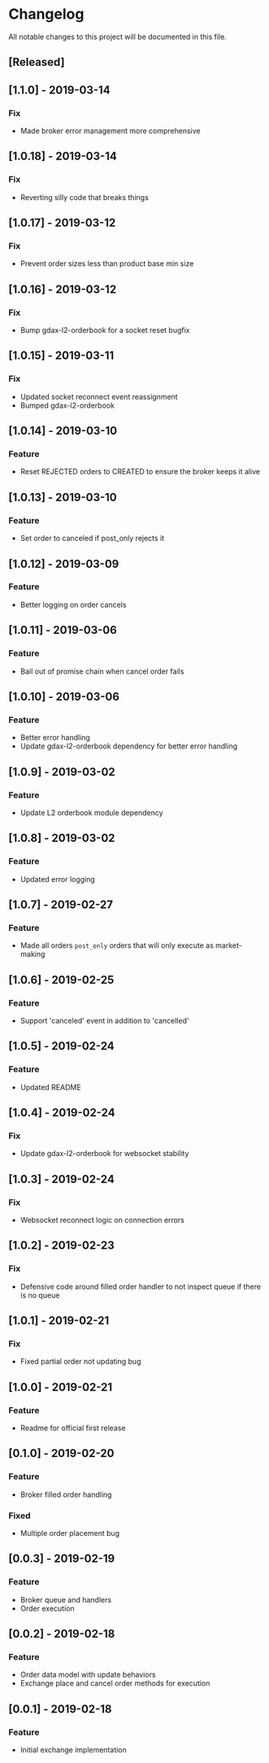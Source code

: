 # Changelog
All notable changes to this project will be documented in this file.

## [Released]

## [1.1.0] - 2019-03-14
### Fix
- Made broker error management more comprehensive

## [1.0.18] - 2019-03-14
### Fix
- Reverting silly code that breaks things

## [1.0.17] - 2019-03-12
### Fix
- Prevent order sizes less than product base min size

## [1.0.16] - 2019-03-12
### Fix
- Bump gdax-l2-orderbook for a socket reset bugfix

## [1.0.15] - 2019-03-11
### Fix
- Updated socket reconnect event reassignment
- Bumped gdax-l2-orderbook

## [1.0.14] - 2019-03-10
### Feature
- Reset REJECTED orders to CREATED to ensure the broker keeps it alive

## [1.0.13] - 2019-03-10
### Feature
- Set order to canceled if post_only rejects it

## [1.0.12] - 2019-03-09
### Feature
- Better logging on order cancels

## [1.0.11] - 2019-03-06
### Feature
- Bail out of promise chain when cancel order fails

## [1.0.10] - 2019-03-06
### Feature
- Better error handling
- Update gdax-l2-orderbook dependency for better error handling

## [1.0.9] - 2019-03-02
### Feature
- Update L2 orderbook module dependency

## [1.0.8] - 2019-03-02
### Feature
- Updated error logging

## [1.0.7] - 2019-02-27
### Feature
- Made all orders `post_only` orders that will only execute as market-making

## [1.0.6] - 2019-02-25
### Feature
- Support 'canceled' event in addition to 'cancelled'

## [1.0.5] - 2019-02-24
### Feature
- Updated README

## [1.0.4] - 2019-02-24
### Fix
- Update gdax-l2-orderbook for websocket stability

## [1.0.3] - 2019-02-24
### Fix
- Websocket reconnect logic on connection errors

## [1.0.2] - 2019-02-23
### Fix
- Defensive code around filled order handler to not inspect queue if there is no queue

## [1.0.1] - 2019-02-21
### Fix
- Fixed partial order not updating bug

## [1.0.0] - 2019-02-21
### Feature
- Readme for official first release

## [0.1.0] - 2019-02-20
### Feature
- Broker filled order handling
### Fixed
- Multiple order placement bug 

## [0.0.3] - 2019-02-19
### Feature
- Broker queue and handlers
- Order execution

## [0.0.2] - 2019-02-18
### Feature
- Order data model with update behaviors
- Exchange place and cancel order methods for execution

## [0.0.1] - 2019-02-18
### Feature
- Initial exchange implementation
